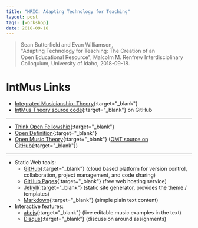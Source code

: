 ```yaml
---
title: "MRIC: Adapting Technology for Teaching"
layout: post
tags: [workshop]
date: 2018-09-18
---
```


> Sean Butterfield and Evan Williamson, "Adapting Technology for Teaching: The Creation of an Open Educational Resource", 
> Malcolm M. Renfrew Interdisciplinary Colloquium, 
> University of Idaho, 
> 2018-09-18.

# IntMus Links

- [Integrated Musicianship: Theory](https://intmus.github.io/inttheory18-19/){:target="_blank"} 
- [IntMus Theory source code](https://github.com/intmus/inttheory18-19){:target="_blank"} on GitHub

--------

- [Think Open Fellowship](https://libguides.uidaho.edu/THINKOPEN){:target="_blank"}
- [Open Definition](https://opendefinition.org/od/2.1/en/){:target="_blank"}
- [Open Music Theory](http://openmusictheory.com/){:target="_blank"} ([OMT source on GitHub](https://github.com/openmusictheory/openmusictheory.github.io){:target="_blank"})

---------

- Static Web tools:
    - [GitHub](https://github.com/){:target="_blank"} (cloud based platform for version control, collaboration, project management, and code sharing)
    - [GitHub Pages](https://pages.github.com/){:target="_blank"} (free web hosting service)
    - [Jekyll](https://jekyllrb.com/){:target="_blank"} (static site generator, provides the theme / templates)
    - [Markdown](https://daringfireball.net/projects/markdown/){:target="_blank"} (simple plain text content)
- Interactive features:
    - [abcjs](https://github.com/paulrosen/abcjs){:target="_blank"} (live editable music examples in the text)
    - [Disqus](https://disqus.com/){:target="_blank"} (discussion around assignments)
